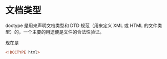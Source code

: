 # 文档类型

doctype 是用来声明文档类型和 DTD 规范（用来定义 XML 或 HTML 的文件类型）的，一个主要的用途便是文件的合法性验证。

现在是

```html
<!DOCTYPE html>
```
